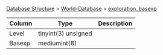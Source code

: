 [Database Structure](Database-Structure) > [World-Database](World-Database) > [exploration_basexp](exploration_basexp)

Column | Type | Description
--- | --- | ---
Level | tinyint(3) unsigned | 
Basexp | mediumint(8) | 
